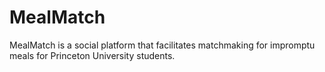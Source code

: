 # MealMatch
MealMatch is a social platform that facilitates matchmaking for impromptu meals for Princeton University students.

